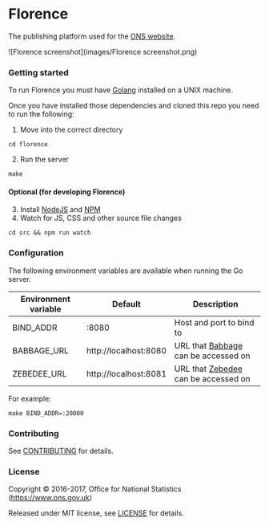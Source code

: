 Florence
================

The publishing platform used for the [ONS website](https://www.ons.gov.uk).

![Florence screenshot](images/Florence screenshot.png)

### Getting started

To run Florence you must have [Golang](https://golang.org/) installed on a UNIX machine.

Once you have installed those dependencies and cloned this repo you need to run the following:

1. Move into the correct directory 
```
cd florence
```
2. Run the server
```
make
```

#### Optional (for developing Florence)

3. Install [NodeJS](https://nodejs.org/en/) and [NPM](https://www.npmjs.com/)
4. Watch for JS, CSS and other source file changes
```
cd src && npm run watch
```

### Configuration

The following environment variables are available when running the Go server.

| Environment variable | Default               | Description                             |
|----------------------|-----------------------|-----------------------------------------|
| BIND_ADDR            | :8080                 | Host and port to bind to                |
| BABBAGE_URL          | http://localhost:8080 | URL that [Babbage](https://github.com/ONSdigital/babbage) can be accessed on |
| ZEBEDEE_URL          | http://localhost:8081 | URL that [Zebedee](https://github.com/ONSdigital/zebedee) can be accessed on |

For example:
```
make BIND_ADDR=:20000
```

### Contributing

See [CONTRIBUTING](CONTRIBUTING.md) for details.

### License

Copyright © 2016-2017, Office for National Statistics (https://www.ons.gov.uk)

Released under MIT license, see [LICENSE](LICENSE.md) for details.
